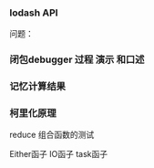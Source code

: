 ### lodash API
问题：
### 闭包debugger 过程 演示 和口述
### 记忆计算结果
### 柯里化原理


reduce
组合函数的测试

Either函子
IO函子
task函子
